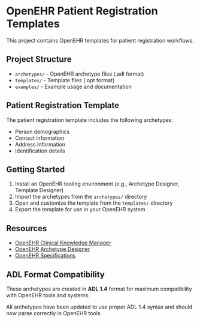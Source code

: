 # OpenEHR Patient Registration Templates

This project contains OpenEHR templates for patient registration workflows.

## Project Structure

- `archetypes/` - OpenEHR archetype files (.adl format)
- `templates/` - Template files (.opt format)
- `examples/` - Example usage and documentation

## Patient Registration Template

The patient registration template includes the following archetypes:
- Person demographics
- Contact information
- Address information
- Identification details

## Getting Started

1. Install an OpenEHR tooling environment (e.g., Archetype Designer, Template Designer)
2. Import the archetypes from the `archetypes/` directory
3. Open and customize the template from the `templates/` directory
4. Export the template for use in your OpenEHR system

## Resources

- [OpenEHR Clinical Knowledge Manager](https://ckm.openehr.org/)
- [OpenEHR Archetype Designer](https://tools.openehr.org/)
- [OpenEHR Specifications](https://specifications.openehr.org/)

## ADL Format Compatibility

These archetypes are created in **ADL 1.4** format for maximum compatibility with OpenEHR tools and systems.

All archetypes have been updated to use proper ADL 1.4 syntax and should now parse correctly in OpenEHR tools.
